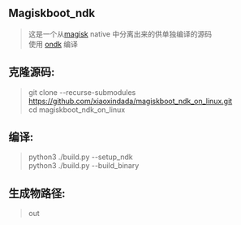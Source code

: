 ## Magiskboot_ndk
> 这是一个从[magisk](https://github.com/topjohnwu/Magisk) native 中分离出来的供单独编译的源码  
> 使用 [ondk](https://github.com/topjohnwu/ondk) 编译  

## 克隆源码:
> git clone --recurse-submodules https://github.com/xiaoxindada/magiskboot_ndk_on_linux.git  
> cd magiskboot_ndk_on_linux  

## 编译:  
>  python3 ./build.py --setup_ndk  
>  python3 ./build.py --build_binary  

## 生成物路径:
> out  
